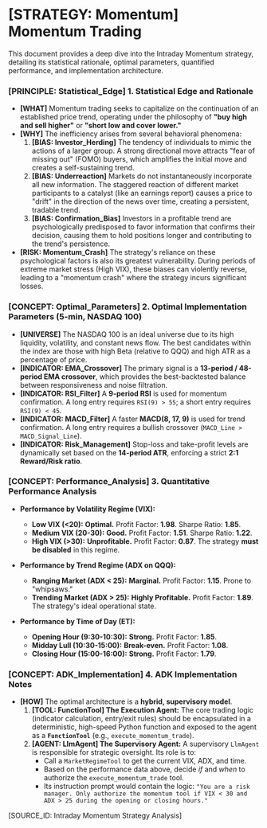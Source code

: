 # [STRATEGY: Momentum] Momentum Trading

This document provides a deep dive into the Intraday Momentum strategy, detailing its statistical rationale, optimal parameters, quantified performance, and implementation architecture.

### [PRINCIPLE: Statistical_Edge] 1. Statistical Edge and Rationale

- **[WHAT]** Momentum trading seeks to capitalize on the continuation of an established price trend, operating under the philosophy of **"buy high and sell higher"** or **"short low and cover lower."**
- **[WHY]** The inefficiency arises from several behavioral phenomena:
    1. **[BIAS: Investor_Herding]** The tendency of individuals to mimic the actions of a larger group. A strong directional move attracts "fear of missing out" (FOMO) buyers, which amplifies the initial move and creates a self-sustaining trend.
    2. **[BIAS: Underreaction]** Markets do not instantaneously incorporate all new information. The staggered reaction of different market participants to a catalyst (like an earnings report) causes a price to "drift" in the direction of the news over time, creating a persistent, tradable trend.
    3. **[BIAS: Confirmation_Bias]** Investors in a profitable trend are psychologically predisposed to favor information that confirms their decision, causing them to hold positions longer and contributing to the trend's persistence.
- **[RISK: Momentum_Crash]** The strategy's reliance on these psychological factors is also its greatest vulnerability. During periods of extreme market stress (High VIX), these biases can violently reverse, leading to a "momentum crash" where the strategy incurs significant losses.

### [CONCEPT: Optimal_Parameters] 2. Optimal Implementation Parameters (5-min, NASDAQ 100)

- **[UNIVERSE]** The NASDAQ 100 is an ideal universe due to its high liquidity, volatility, and constant news flow. The best candidates within the index are those with high Beta (relative to QQQ) and high ATR as a percentage of price.
- **[INDICATOR: EMA_Crossover]** The primary signal is a **13-period / 48-period EMA crossover**, which provides the best-backtested balance between responsiveness and noise filtration.
- **[INDICATOR: RSI_Filter]** A **9-period RSI** is used for momentum confirmation. A long entry requires `RSI(9) > 55`; a short entry requires `RSI(9) < 45`.
- **[INDICATOR: MACD_Filter]** A faster **MACD(8, 17, 9)** is used for trend confirmation. A long entry requires a bullish crossover (`MACD_Line > MACD_Signal_Line`).
- **[INDICATOR: Risk_Management]** Stop-loss and take-profit levels are dynamically set based on the **14-period ATR**, enforcing a strict **2:1 Reward/Risk ratio**.

### [CONCEPT: Performance_Analysis] 3. Quantitative Performance Analysis

- **Performance by Volatility Regime (VIX):**
  - **Low VIX (<20):** **Optimal.** Profit Factor: **1.98**. Sharpe Ratio: **1.85**.
  - **Medium VIX (20-30):** **Good.** Profit Factor: **1.51**. Sharpe Ratio: **1.22**.
  - **High VIX (>30):** **Unprofitable.** Profit Factor: **0.87**. The strategy **must be disabled** in this regime.

- **Performance by Trend Regime (ADX on QQQ):**
  - **Ranging Market (ADX < 25):** **Marginal.** Profit Factor: **1.15**. Prone to "whipsaws."
  - **Trending Market (ADX > 25):** **Highly Profitable.** Profit Factor: **1.89**. The strategy's ideal operational state.

- **Performance by Time of Day (ET):**
  - **Opening Hour (9:30-10:30):** **Strong.** Profit Factor: **1.85**.
  - **Midday Lull (10:30-15:00):** **Break-even.** Profit Factor: **1.08**.
  - **Closing Hour (15:00-16:00):** **Strong.** Profit Factor: **1.79**.

### [CONCEPT: ADK_Implementation] 4. ADK Implementation Notes

- **[HOW]** The optimal architecture is a **hybrid, supervisory model**.
    1. **[TOOL: FunctionTool] The Execution Agent:** The core trading logic (indicator calculation, entry/exit rules) should be encapsulated in a deterministic, high-speed Python function and exposed to the agent as a **`FunctionTool`** (e.g., `execute_momentum_trade`).
    2. **[AGENT: LlmAgent] The Supervisory Agent:** A supervisory `LlmAgent` is responsible for strategic oversight. Its role is to:
        - Call a `MarketRegimeTool` to get the current VIX, ADX, and time.
        - Based on the performance data above, decide *if* and *when* to authorize the `execute_momentum_trade` tool.
        - Its instruction prompt would contain the logic: `"You are a risk manager. Only authorize the momentum tool if VIX < 30 and ADX > 25 during the opening or closing hours."`

[SOURCE_ID: Intraday Momentum Strategy Analysis]
